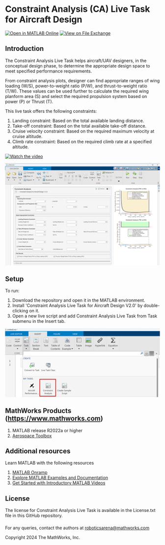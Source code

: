 # Constraint Analysis (CA) Live Task for Aircraft Design

[![Open in MATLAB Online](https://www.mathworks.com/images/responsive/global/open-in-matlab-online.svg)](https://matlab.mathworks.com/open/github/v1?repo=mathworks/Constraint-Analysis-Live-Task-for-Aircraft-Design)
[![View <File Exchange Title> on File Exchange](https://www.mathworks.com/matlabcentral/images/matlab-file-exchange.svg)](https://in.mathworks.com/matlabcentral/fileexchange/169362-constraint-analysis-live-task-for-aircraft-design)

<!-- Add this icon to the README if this repo also appears on File Exchange via the "Connect to GitHub" feature --><!-- Add this icon to the README if this repo also appears on File Exchange via the "Connect to GitHub" feature --><!-- Add this icon to the README if this repo also appears on File Exchange via the "Connect to GitHub" feature --><!-- Add .this icon to the README if this repo also appears on File Exchange via the "Connect to GitHub" feature --><!-- Add this icon to the README if this repo also appears on File Exchange via the "Connect to GitHub" feature --><!-- Add this icon to the README if this repo also appears on File Exchange via the "Connect to GitHub" feature --><!-- Add this icon to the README if this repo also appears on File Exchange via the "Connect to GitHub" feature --><!-- Add this icon to the README if this repo also appears on File Exchange via the "Connect to GitHub" feature --><!-- Add this icon to the README if this repo also appears on File Exchange via the "Connect to GitHub" feature --><!-- Add this icon to the README if this repo also appears on File Exchange via the "Connect to GitHub" feature --><!-- Add this icon to the README if this repo also appears on File Exchange via the "Connect to GitHub" feature --><!-- Add this icon to the README if this repo also appears on File Exchange via the "Connect to GitHub" feature --><!-- Add this icon to the README if this repo also appears on File Exchange via the "Connect to GitHub" feature --><!-- Add this icon to the README if this repo also appears on File Exchange via the "Connect to GitHub" feature --><!-- Add this icon to the README if this repo also appears on File Exchange via the "Connect to GitHub" feature --> 



## Introduction



The Constraint Analysis Live Task helps aircraft/UAV designers, in the conceptual design phase, to determine the appropriate design space to meet specified performance requirements. 

From constraint analysis plots, designer can find appropriate ranges of wing loading (W/S), power-to-weight ratio (P/W), and thrust-to-weight ratio (T/W). These values can be used further to calculate the required wing planform area (S) and select the required propulsion system based on power (P) or Thrust (T).

This live task offers the following constraints:
1.	Landing constraint: Based on the total available landing distance.
2.	Take-off constraint: Based on the total available take-off distance.
3.	Cruise velocity constraint: Based on the required maximum velocity at cruise altitude.
4.	Climb rate constraint: Based on the required climb rate at a specified altitude.

[![Watch the video](https://img.youtube.com/vi/m4_I4ENg_cc/maxresdefault.jpg)](https://www.youtube.com/watch?v=m4_I4ENg_cc)


<tr>
<td> <img src="Images/LiveTask.png" alt="Constraint Analysis Live Task Example" width="800px"/> </td> 

</tr>

<!-- ## How to use it?
For detailed information on various inputs-outputs, and how to use the Constraint Analysis Live Task, please refer [Live Task Documentation](Live_Task_Documentation.md).  -->


## Setup
To run: 
1.	Download the repository and open it in the MATLAB environment.
2.	Install 'Constraint Analysis Live Task for Aircraft Design V2.0' by double-clicking on it.
3.	Open a new live script and add Constraint Analysis Live Task from Task submenu in the Insert tab.
 <td> <img src="Images/CASearch.png" alt="CA Search" width="800px""/> </td>


## MathWorks Products (https://www.mathworks.com)
<!--- Make sure you have a License.txt within your Repo --->
1. MATLAB release R2022a or higher
2. [Aerospace Toolbox](https://in.mathworks.com/help/aerotbx/)


## Additional resources
Learn MATLAB with the following resources
1. [MATLAB Onramp](https://matlabacademy.mathworks.com/details/matlab-onramp/gettingstarted)
2. [Explore MATLAB  Examples and Documentation](https://in.mathworks.com/help/matlab/getting-started-with-matlab.html)
3. [Get Started with Introductory MATLAB Videos](https://in.mathworks.com/videos.html#matlabgetstarted)

## License
<!--- Make sure you have a License.txt within your Repo --->

The license for Constraint Analysis Live Task is available in the License.txt file in this GitHub repository.




### 


For any queries, contact the authors at roboticsarena@mathworks.com
<!--- Make sure you have a License.txt within your Repo --->




<!--- Make sure you have a License.txt within your Repo --->
Copyright 2024 The MathWorks, Inc.





